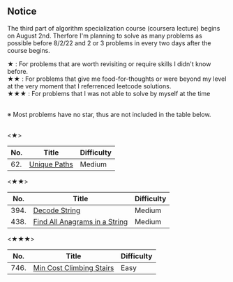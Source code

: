 ## Notice

The third part of algorithm specialization course (coursera lecture) begins on August 2nd. Therfore I'm planning to solve as many problems as possible before 8/2/22 and 2 or 3 problems in every two days after the course begins.

<Special marks>
★ : For problems that are worth revisiting or require skills I didn't know before.<br>
★★ : For problems that give me food-for-thoughts or were beyond my level at the very moment that I referrenced leetcode solutions.<br>
★★★ : For problems that I was not able to solve by myself at the time<br><br>

※ Most problems have no star, thus are not included in the table below.<br><br>
  
<★>
  
| No.  | Title | Difficulty |
| ------------- | ------------- | ------------- |
| 62. | [Unique Paths](https://github.com/AhnJunYeong0319/LeetcodeChallenge/blob/main/Jun_challenge/(Jun)July_18%2619.ipynb)  | Medium  |


<★★>
  
| No.  | Title | Difficulty |
| ------------- | ------------- | ------------- |
| 394.  | [Decode String](https://github.com/AhnJunYeong0319/LeetcodeChallenge/blob/main/Jun_challenge/(Jun)July_18%2619.ipynb)  | Medium  |
| 438.  | [Find All Anagrams in a String](https://github.com/AhnJunYeong0319/LeetcodeChallenge/blob/main/Jun_challenge/(Jun)July_20%2621.ipynb)  | Medium  |



<★★★>
  
| No.  | Title | Difficulty |
| ------------- | ------------- | ------------- |
| 746.  | [Min Cost Climbing Stairs](https://github.com/AhnJunYeong0319/LeetcodeChallenge/blob/main/Jun_challenge/(Jun)July_20%2621.ipynb)  | Easy  |
